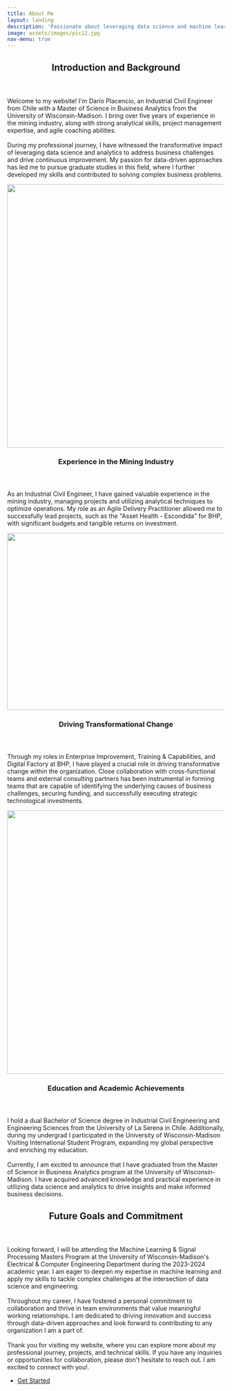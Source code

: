 ```yaml
---
title: About Me
layout: landing
description: 'Passionate about leveraging data science and machine learning to drive innovation and solve complex business problems.'
image: assets/images/pic12.jpg
nav-menu: true
---
```


<!-- Main -->
<div id="main">

<!-- One -->
<section id="one">
	<div class="inner">
		<header class="major">
			<h2>Introduction and Background</h2>
		</header>
		<p>Welcome to my website! I'm Darío Placencio, an Industrial Civil Engineer from Chile with a Master of Science in Business Analytics from the University of Wisconsin-Madison. I bring over five years of experience in the mining industry, along with strong analytical skills, project management expertise, and agile coaching abilities. 
		<br><br>
		During my professional journey, I have witnessed the transformative impact of leveraging data science and analytics to address business challenges and drive continuous improvement. My passion for data-driven approaches has led me to pursue graduate studies in this field, where I further developed my skills and contributed to solving complex business problems.</p>
	</div>
</section>

<!-- Two -->
<section id="two" class="spotlights">
	<section>
		<a href="generic.html" class="image">
			<img src="{% link assets/images/pic13.jpg %}" alt="" data-position="center center" width="576" height="609"/>
		</a>
		<div class="content">
			<div class="inner">
				<header class="major">
					<h3>Experience in the Mining Industry</h3>
				</header>
				<p>As an Industrial Civil Engineer, I have gained valuable experience in the mining industry, managing projects and utilizing analytical techniques to optimize operations. My role as an Agile Delivery Practitioner allowed me to successfully lead projects, such as the "Asset Health - Escondida" for BHP, with significant budgets and tangible returns on investment.</p>
			</div>
		</div>
	</section>
	<section>
		<a href="generic.html" class="image">
			<img src="{% link assets/images/pic14.jpg %}" alt="" data-position="top center" width="576" height="409"/>
		</a>
		<div class="content">
			<div class="inner">
				<header class="major">
					<h3>Driving Transformational Change</h3>
				</header>
				<p>Through my roles in Enterprise Improvement, Training & Capabilities, and Digital Factory at BHP, I have played a crucial role in driving transformative change within the organization. Close collaboration with cross-functional teams and external consulting partners has been instrumental in forming teams that are capable of identifying the underlying causes of business challenges, securing funding, and successfully executing strategic technological investments.</p>
			</div>
		</div>
	</section>
	<section>
		<a href="generic.html" class="image">
			<img src="{% link assets/images/pic15.jpg %}" alt="" data-position="25% 25%" width="576" height="609"/>
		</a>
		<div class="content">
			<div class="inner">
				<header class="major">
					<h3>Education and Academic Achievements</h3>
				</header>
				<p>I hold a dual Bachelor of Science degree in Industrial Civil Engineering and Engineering Sciences from the University of La Serena in Chile. Additionally, during my undergrad I participated in the University of Wisconsin-Madison Visiting International Student Program, expanding my global perspective and enriching my education.
				<br><br>
				Currently, I am excited to announce that I have graduated from the Master of Science in Business Analytics program at the University of Wisconsin-Madison. I have acquired advanced knowledge and practical experience in utilizing data science and analytics to drive insights and make informed business decisions.</p>
			</div>
		</div>
	</section>
</section>

<!-- Three -->
<section id="three">
	<div class="inner">
		<header class="major">
			<h2>Future Goals and Commitment</h2>
		</header>
		<p>Looking forward, I will be attending the Machine Learning & Signal Processing Masters Program at the University of Wisconsin-Madison's Electrical & Computer Engineering Department during the 2023-2024 academic year. I am eager to deepen my expertise in machine learning and apply my skills to tackle complex challenges at the intersection of data science and engineering.
		<br><br>
		Throughout my career, I have fostered a personal commitment to collaboration and thrive in team environments that value meaningful working relationships. I am dedicated to driving innovation and success through data-driven approaches and look forward to contributing to any organization I am a part of.
		<br><br>
		Thank you for visiting my website, where you can explore more about my professional journey, projects, and technical skills. If you have any inquiries or opportunities for collaboration, please don't hesitate to reach out. I am excited to connect with you!.</p>
		<ul class="actions">
			<li><a href="generic.html" class="button next">Get Started</a></li>
		</ul>
	</div>
</section>

</div>
